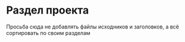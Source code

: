 # Раздел проекта
Просьба сюда не добавлять файлы исходников и заголовков, а всё сортировать по своим разделам
